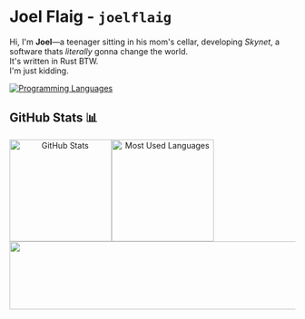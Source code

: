 # Joel Flaig - `joelflaig`

Hi, I'm **Joel**—a teenager sitting in his mom's cellar, developing *Skynet*, a software thats *literally* gonna change the world.  
It's written in Rust BTW.  
I'm just kidding.

<div align="center" style="display: flex; flex-wrap: wrap;">
  <a href="https://github.com/joelflaig">
    <img src="https://skillicons.dev/icons?i=c,cpp,rust,nix,lua,py,arch,git,neovim" alt="Programming Languages" /></a>
</div>

## GitHub Stats 📊
<div align="center" style="display: flex; flex-wrap: wrap;">
  <a href="https://github.com/joelflaig">
    <img height="180em" src="https://github-readme-stats.vercel.app/api?username=joelflaig&custom_title=Joel%27s%20GitHub%20Stats&hide_title=true&show_icons=true&theme=dark&&bg_color=1e1e2e&text_color=cdd6f4&icon_color=cba6f7&title_color=94e2d5&ring_color=6FE78B&border_radius=15&card_width=200px&include_all_commits=true" alt="GitHub Stats" /></a>
  <a href="https://github.com/joelflaig">
    <img height="180em" src="https://github-readme-stats.vercel.app/api/top-langs/?username=joelflaig&layout=compact&langs_count=10&theme=dark&bg_color=00000000&border_radius=15&size_weight=0.5&count_weight=0.5" alt="Most Used Languages" /></a>
</div>

<!--
## Top Repositories
[![Readme Card](https://github-readme-stats.vercel.app/api/pin/?username=Sejjy&repo=MechaBar&theme=dark&bg_color=00000000&border_radius=15)](https://github.com/Sejjy/MechaBar)
-->

<a href="https://github.com/devxb/gitanimals">
  <img
    src="https://render.gitanimals.org/lines/joelflaig"
    width="600"
    height="120"
  />
</a>

